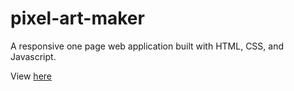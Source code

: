 # pixel-art-maker

A responsive one page web application built with HTML, CSS, and Javascript.

View [here](http://www.brandonvernon.com/pixel-art-maker/)
